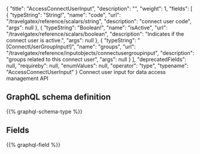 {
  "title": "AccessConnectUserInput",
  "description": "",
  "weight": 1,
  "fields": [
    {
      "typeString": "String!",
      "name": "code",
      "url": "/travelgatex/reference/scalars/string",
      "description": "connect user code",
      "args": null
    },
    {
      "typeString": "Boolean!",
      "name": "isActive",
      "url": "/travelgatex/reference/scalars/boolean",
      "description": "Indicates if the connect user is active.",
      "args": null
    },
    {
      "typeString": "[ConnectUserGroupInput!]",
      "name": "groups",
      "url": "/travelgatex/reference/inputobjects/connectusergroupinput",
      "description": "groups related to this connect user",
      "args": null
    }
  ],
  "deprecatedFields": null,
  "requireby": null,
  "enumValues": null,
  "operator": "type",
  "typename": "AccessConnectUserInput"
}
Connect user input for data access management API
## GraphQL schema definition

{{% graphql-schema-type %}}

## Fields

{{% graphql-field %}}
